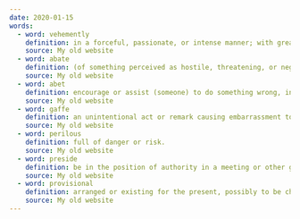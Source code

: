 ```yaml
---
date: 2020-01-15
words:
  - word: vehemently
    definition: in a forceful, passionate, or intense manner; with great feeling.
    source: My old website
  - word: abate
    definition: (of something perceived as hostile, threatening, or negative) become less intense or widespread.
    source: My old website
  - word: abet
    definition: encourage or assist (someone) to do something wrong, in particular, to commit a crime or other offense.
    source: My old website
  - word: gaffe
    definition: an unintentional act or remark causing embarrassment to its originator; a blunder.
    source: My old website
  - word: perilous
    definition: full of danger or risk.
    source: My old website
  - word: preside
    definition: be in the position of authority in a meeting or other gathering.
    source: My old website
  - word: provisional
    definition: arranged or existing for the present, possibly to be changed later.
    source: My old website
---
```

